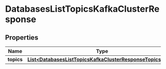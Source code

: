 

# DatabasesListTopicsKafkaClusterResponse


## Properties

| Name | Type | Description | Notes |
|------------ | ------------- | ------------- | -------------|
|**topics** | [**List&lt;DatabasesListTopicsKafkaClusterResponseTopicsInner&gt;**](DatabasesListTopicsKafkaClusterResponseTopicsInner.md) |  |  [optional] |



